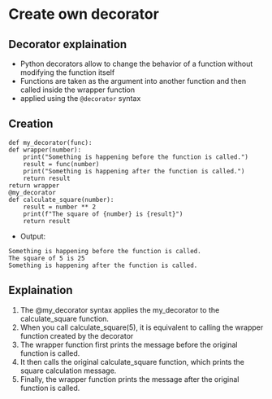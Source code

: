 # Create own decorator
## Decorator explaination
- Python decorators allow to change the behavior of a function without modifying the function itself
- Functions are taken as the argument into another function and then called inside the wrapper function
- applied using the `@decorator` syntax

## Creation
    def my_decorator(func):
    def wrapper(number):
        print("Something is happening before the function is called.")
        result = func(number)
        print("Something is happening after the function is called.")
        return result
    return wrapper
    @my_decorator
    def calculate_square(number):
        result = number ** 2
        print(f"The square of {number} is {result}")
        return result
- Output: 
```
Something is happening before the function is called.
The square of 5 is 25
Something is happening after the function is called.
```

## Explaination

1. The @my_decorator syntax applies the my_decorator to the calculate_square function.
2. When you call calculate_square(5), it is equivalent to calling the wrapper function created by the decorator
3. The wrapper function first prints the message before the original function is called.
4. It then calls the original calculate_square function, which prints the square calculation message.
5. Finally, the wrapper function prints the message after the original function is called.

